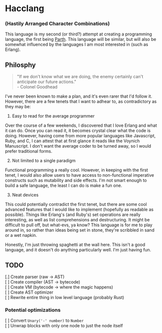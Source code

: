 # Hacclang
### (Hastily Arranged Character Combinations)

This language is my second (or third?) attempt at creating a programming language, the first being [Parth](https://github.com/PGilbertSchmitt/parth). This language will be similar, but will also be somewhat influenced by the languages I am most interested in (such as Erlang).

## Philosphy

> "If we don't know what we are doing, the enemy certainly can't anticipate our future actions."  
>\- Colonel Goodhead

I've never been known to make a plan, and it's even rarer that I'd follow it. However, there are a few tenets that I want to adhear to, as contradictory as they may be:

1. Easy to read for the average programmer

  Over the course of a few weekends, I discovered that I love Erlang and what it can do. Once you can read it, it becomes crystal clear what the code is doing. However, having come from more popular languages like Javascript, Ruby, and C, I can attest that at first glance it reads like the Voynich Manuscript. I don't want the average coder to be turned away, so I would prefer traditional forms.

2. Not limited to a single paradigm

  Functional programming a really cool. However, in keeping with the first tenet, I would also allow users to have access to non-functional imperative constructs such as mutability and side effects. I'm not smart enough to build a safe language, the least I can do is make a fun one.

3. Neat devices

  This could potentially contradict the first tenet, but there are some cool advanced features that I would like to implement (hopefully as readable as possible). Things like Erlang's (and Ruby's) set operations are really interesting, as well as list comprehensions and destructuring. It might be difficult to pull off, but what-evs, ya know? This language is for me to play around in, so rather than ideas being set in stone, they're scribbled in sand or a wet napkin.

Honestly, I'm just throwing spaghetti at the wall here. This isn't a good language, and it doesn't do anything particularly well. I'm just having fun.

## TODO

[.] Create parser (raw -> AST)  
[ ] Create compiler (AST -> bytecode)  
[ ] Create VM (bytecode -> where the magic happens)  
[ ] Create AST optimizer  
[ ] Rewrite entire thing in low level language (probably Rust)  

### Potential optimizations

[ ] Convert `Unary('-' number)` to `Number`  
[ ] Unwrap blocks with only one node to just the node itself  